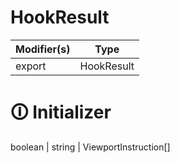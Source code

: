 # HookResult

| Modifier(s)                            | Type                     |
|----------------------------------------|--------------------------|
| export | HookResult |

# &#128712; Initializer

boolean | string | ViewportInstruction[]